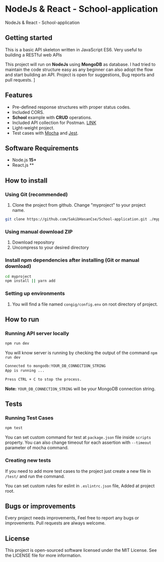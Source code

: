 
# NodeJs & React - School-application
NodeJs & React  - School-application

## Getting started


This is a basic API skeleton written in JavaScript ES6. Very useful to building a RESTful web APIs 


This project will run on **NodeJs** using **MongoDB** as database. I had tried to maintain the code structure easy as any beginner can also adopt the flow and start building an API. Project is open for suggestions, Bug reports and pull requests.
]
## Features


-   Pre-defined response structures with proper status codes.
-   Included CORS.
-    **School** example with **CRUD** operations.
-   Included API collection for Postman. [LINK](https://documenter.getpostman.com/view/10778944/TW6tKUv9)
-   Light-weight project.
-   Test cases with [Mocha](https://mochajs.org/) and [Jest](https://www.jestjs.com/).


## Software Requirements

-   Node.js **15+**
- React.js **


## How to install

### Using Git (recommended)

1.  Clone the project from github. Change "myproject" to your project name.

```bash
git clone https://github.com/SakibHasanCse/School-application.git ./myproject
```

### Using manual download ZIP

1.  Download repository
2.  Uncompress to your desired directory

### Install npm dependencies after installing (Git or manual download)

```bash
cd myproject
npm install || yarn add

```

### Setting up environments

1.  You will find a file named `congig/config.env` on root directory of project.


## How to run

### Running  API server locally

```bash
npm run dev
```

You will know server is running by checking the output of the command `npm run dev`

```bash
Connected to mongodb:YOUR_DB_CONNECTION_STRING
App is running ...

Press CTRL + C to stop the process.
```
**Note:**  `YOUR_DB_CONNECTION_STRING` will be your MongoDB connection string.


## Tests

### Running  Test Cases

```bash
npm test
```

You can set custom command for test at `package.json` file inside `scripts` property. You can also change timeout for each assertion with `--timeout` parameter of mocha command.

### Creating new tests

If you need to add more test cases to the project just create a new file in `/test/` and run the command.

You can set custom rules for eslint in `.eslintrc.json` file, Added at project root.

## Bugs or improvements

Every project needs improvements, Feel free to report any bugs or improvements. Pull requests are always welcome.

## License

This project is open-sourced software licensed under the MIT License. See the LICENSE file for more information.
